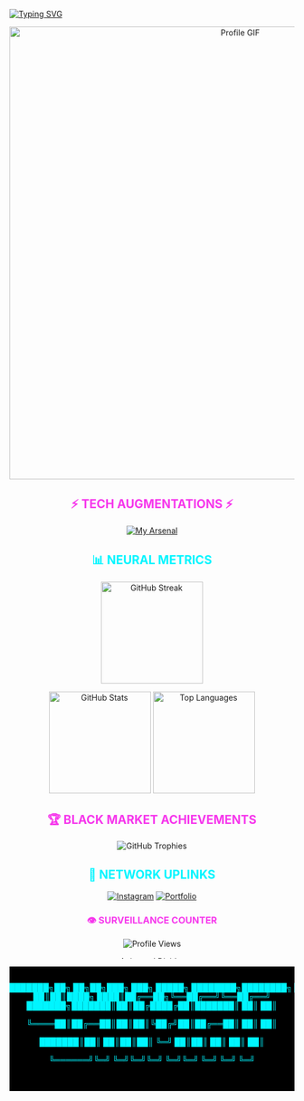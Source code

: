 [![Typing SVG](https://readme-typing-svg.herokuapp.com/?font=Orbitron&color=F637EC&size=45&center=true&vCenter=true&width=1000&lines=01101000+01101001+I'm+skimatt;WELCOME+TO+MY+DIGITAL+REALM;FULL-STACK+NETRUNNER+%26+CODE+ARCHITECT;LET'S+HACK+THE+MAINFRAME+TOGETHER)](https://git.io/typing-svg)

<div align="center">
  <img src="https://i.pinimg.com/originals/e1/7a/b9/e17ab9681bec36303a67cd0e13a7b170.gif" alt="Profile GIF" width="800"/>
</div>

<h2 align="center"><span style="color:#F637EC">⚡ TECH AUGMENTATIONS ⚡</span></h2>

<div align="center">
  
  [![My Arsenal](https://skillicons.dev/icons?i=html,css,js,python,php,react,nodejs,mysql,git,vscode&theme=dark)](https://github.com/skimatt)
  
</div>

<h2 align="center"><span style="color:#00F5FF">📊 NEURAL METRICS</span></h2>

<p align="center">
  <img src="https://github-readme-streak-stats.herokuapp.com/?user=skimatt&theme=synthwave&hide_border=true&background=000000&stroke=00F5FF&fire=F637EC&currStreakNum=F637EC&ring=00F5FF&currStreakLabel=00F5FF&sideNums=F637EC&sideLabels=00F5FF" alt="GitHub Streak" height="180em" />
</p>

<p align="center">
  <img src="https://github-readme-stats.vercel.app/api?username=skimatt&show_icons=true&theme=radical&hide_border=true&bg_color=000000&title_color=00F5FF&text_color=F637EC&icon_color=00F5FF" alt="GitHub Stats" height="180em" />
  <img src="https://github-readme-stats.vercel.app/api/top-langs?username=skimatt&layout=compact&theme=radical&hide_border=true&bg_color=000000&title_color=00F5FF&text_color=F637EC" alt="Top Languages" height="180em" />
</p>

<h2 align="center"><span style="color:#F637EC">🏆 BLACK MARKET ACHIEVEMENTS</span></h2>

<p align="center">
  <img src="https://github-profile-trophy.vercel.app/?username=skimatt&theme=radical&column=8&no-frame=true&margin-w=15" alt="GitHub Trophies" />
</p>

<h2 align="center"><span style="color:#00F5FF">🔗 NETWORK UPLINKS</span></h2>

<div align="center">
  
  [![Instagram](https://img.shields.io/badge/Instagram-0A0A0A?style=for-the-badge&logo=instagram&logoColor=00F5FF)](https://instagram.com/skimatt_)
  [![Portfolio](https://img.shields.io/badge/Portfolio-0A0A0A?style=for-the-badge&logo=google-chrome&logoColor=F637EC)](https://skimatt.github.io/RahmatMulia/)
  
</div>

<div align="center">
  
  ### <span style="color:#F637EC">👁️ SURVEILLANCE COUNTER</span>
  
  ![Profile Views](https://komarev.com/ghpvc/?username=skimatt&color=F637EC&style=flat-square&base=1654)
  
</div>

<div align="center">
  <img src="https://i.imgur.com/waxVImv.png" alt="Animated Divider" width="100%" height="4">
</div>

<div align="center">
  <pre style="background-color:#000000;color:#00F5FF;font-family:Consolas;">
    
  ███████╗██╗  ██╗██╗███╗   ███╗ █████╗ ████████╗████████╗
  ██╔════╝██║  ██║██║████╗ ████║██╔══██╗╚══██╔══╝╚══██╔══╝
  ███████╗███████║██║██╔████╔██║███████║   ██║      ██║   
  ╚════██║██╔══██║██║██║╚██╔╝██║██╔══██║   ██║      ██║   
  ███████║██║  ██║██║██║ ╚═╝ ██║██║  ██║   ██║      ██║   
  ╚══════╝╚═╝  ╚═╝╚═╝╚═╝     ╚═╝╚═╝  ╚═╝   ╚═╝      ╚═╝   

  </pre>
</div>
